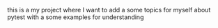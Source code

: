 this is a my project where I want to add a some topics for myself about pytest with a some examples for understanding

